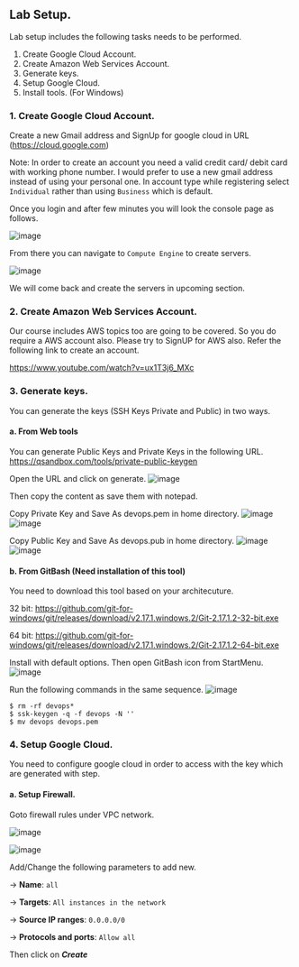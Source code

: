 ## Lab Setup.
Lab setup includes the following tasks needs to be performed.
1. Create Google Cloud Account.
2. Create Amazon Web Services Account.
3. Generate keys.
4. Setup Google Cloud.
5. Install tools. (For Windows)

### 1. Create Google Cloud Account.

Create a new Gmail address and SignUp for google cloud in URL (https://cloud.google.com) 

Note:   In order to create an account you need a valid credit card/ debit card with working phone number.
        I would prefer to use a new gmail address instead of using your personal one.
        In account type while registering select `Individual` rather than using `Business` which is default.

Once you login and after few minutes you will look the console page as follows.

![image](https://user-images.githubusercontent.com/29029753/41230048-f4276c2a-6d9b-11e8-8cfa-bbd2a6d51bea.png)

From there you can navigate to `Compute Engine` to create servers.

![image](https://user-images.githubusercontent.com/29029753/41230112-38088438-6d9c-11e8-8a43-b8dd06c7f641.png)

We will come back and create the servers in upcoming section.

### 2. Create Amazon Web Services Account.

Our course includes AWS topics too are going to be covered. So you do require a AWS account also. Please try to SignUP for AWS also.
Refer the following link to create an account.

https://www.youtube.com/watch?v=ux1T3j6_MXc

### 3. Generate keys.

You can generate the keys (SSH Keys Private and Public) in two ways.
    
####    a. From Web tools
You can generate Public Keys and Private Keys in the following URL.
https://qsandbox.com/tools/private-public-keygen

Open the URL and click on generate.
 ![image](https://user-images.githubusercontent.com/29029753/41242316-cbac7d0a-6dbc-11e8-89a1-262093c37df5.png)
 
Then copy the content as save them with notepad.

Copy Private Key and Save As devops.pem in home directory.
    ![image](https://user-images.githubusercontent.com/29029753/41242599-a108fa28-6dbd-11e8-938d-e094f2fc161a.png)
    ![image](https://user-images.githubusercontent.com/29029753/41242694-d4b4b7c2-6dbd-11e8-8d52-08e4176de342.png)
    
Copy Public Key and Save As devops.pub in home directory.
    ![image](https://user-images.githubusercontent.com/29029753/41242755-fedeba70-6dbd-11e8-827a-c5ed69daa073.png)
    ![image](https://user-images.githubusercontent.com/29029753/41242811-20edba76-6dbe-11e8-9442-b500cb19f1cd.png)

####    b. From GitBash (Need installation of this tool)
You need to download this tool based on your architecuture.

32 bit: https://github.com/git-for-windows/git/releases/download/v2.17.1.windows.2/Git-2.17.1.2-32-bit.exe

64 bit: https://github.com/git-for-windows/git/releases/download/v2.17.1.windows.2/Git-2.17.1.2-64-bit.exe

Install with default options.
Then open GitBash icon from StartMenu.
![image](https://user-images.githubusercontent.com/29029753/41243174-2aa5c454-6dbf-11e8-8f8c-69afd4c39c33.png)

Run the following commands in the same sequence.
![image](https://user-images.githubusercontent.com/29029753/41243324-7e0ebfec-6dbf-11e8-8e21-b851505bde47.png)

```
$ rm -rf devops*
$ ssk-keygen -q -f devops -N ''
$ mv devops devops.pem
```
### 4. Setup Google Cloud.     
You need to configure google cloud in order to access with the key which are generated with step.

####    a. Setup Firewall.

Goto firewall rules under VPC network. 

![image](https://user-images.githubusercontent.com/29029753/41243706-7812362c-6dc0-11e8-85ef-77de139342af.png)

![image](https://user-images.githubusercontent.com/29029753/41243752-9c4943a0-6dc0-11e8-9b25-af4c1ea2a474.png)

Add/Change the following parameters to add new.

-> <b><b>Name</b></b>: `all`

-> <b><b>Targets</b></b>: `All instances in the network`

-> <b><b>Source IP ranges</b></b>: `0.0.0.0/0`

-> <b><b>Protocols and ports</b></b>: `Allow all`    
    
Then click on ***Create***

